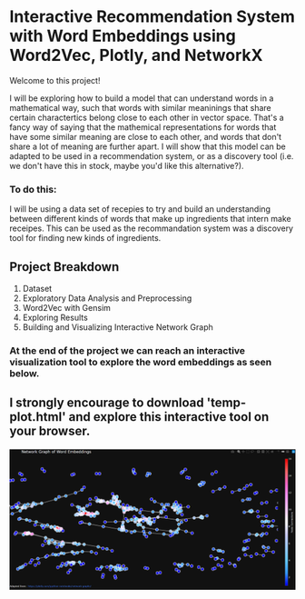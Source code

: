 # Interactive Recommendation System with Word Embeddings using Word2Vec, Plotly, and NetworkX

Welcome to this project!

I will be exploring how to build a model that can understand words in a mathematical way, such that words with similar meaninings that share certain charactertics belong close to each other in vector space.
That's a fancy way of saying that the mathemical representations for words that have some similar meaning are close to each other, and words that don't share a lot of meaning are further apart.
I will show that this model can be adapted to be used in a recommendation system, or as a discovery tool (i.e. we don't have this in stock, maybe you'd like this alternative?).

### To do this:
I will be using a data set of recepies to try and build an understanding between different kinds of words that make up ingredients that intern make receipes. This can be used as the recommandation system was a discovery tool for finding new kinds of ingredients.

## Project Breakdown

1)	Dataset
2)	Exploratory Data Analysis and Preprocessing
3)	Word2Vec with Gensim
4)	Exploring Results
5)	Building and Visualizing Interactive Network Graph

### At the end of the project we can reach an interactive visualization tool to explore the word embeddings as seen below.
## I strongly encourage to download 'temp-plot.html' and explore this interactive tool on your browser.

![Network Graph of Word Embeddings](https://github.com/vera-ummugulsum/interactive_recommendation_system/blob/main/NetworkGraphOfWordEmbedding.PNG?raw=true)
